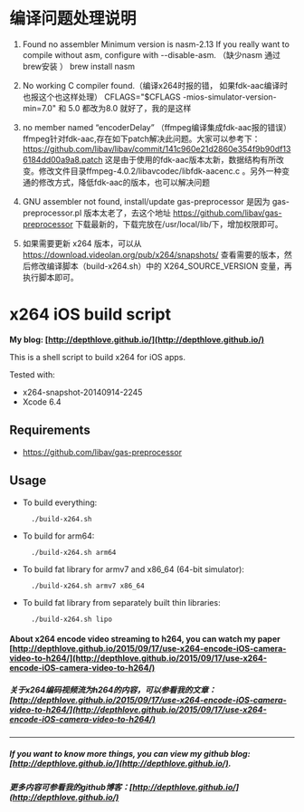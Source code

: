 # 编译问题处理说明

1. Found no assembler Minimum version is nasm-2.13 If you really want to compile without asm, configure with --disable-asm. （缺少nasm 通过brew安装 ）
brew install nasm

2. No working C compiler found.（编译x264时报的错， 如果fdk-aac编译时也报这个也这样处理）
CFLAGS="$CFLAGS -mios-simulator-version-min=7.0" 和 5.0 都改为8.0 就好了，我的是这样

3. no member named “encoderDelay” （ffmpeg编译集成fdk-aac报的错误）
ffmpeg针对fdk-aac,存在如下patch解决此问题。大家可以参考下：https://github.com/libav/libav/commit/141c960e21d2860e354f9b90df136184dd00a9a8.patch 这是由于使用的fdk-aac版本太新，数据结构有所改变。修改文件目录ffmpeg-4.0.2/libavcodec/libfdk-aacenc.c 。另外一种变通的修改方式，降低fdk-aac的版本，也可以解决问题

4. GNU assembler not found, install/update gas-preprocessor
是因为 gas-preprocessor.pl 版本太老了，去这个地址 https://github.com/libav/gas-preprocessor 下载最新的，下载完放在/usr/local/lib/下，增加权限即可。

5. 如果需要更新 x264 版本，可以从 https://download.videolan.org/pub/x264/snapshots/ 查看需要的版本，然后修改编译脚本（build-x264.sh）中的 X264_SOURCE_VERSION 变量，再执行脚本即可。


# x264 iOS build script

**My blog: [http://depthlove.github.io/](http://depthlove.github.io/)**

This is a shell script to build x264 for iOS apps.

Tested with:

* x264-snapshot-20140914-2245
* Xcode 6.4

## Requirements

* https://github.com/libav/gas-preprocessor

## Usage

* To build everything:

        ./build-x264.sh

* To build for arm64:

        ./build-x264.sh arm64

* To build fat library for armv7 and x86_64 (64-bit simulator):

        ./build-x264.sh armv7 x86_64

* To build fat library from separately built thin libraries:

        ./build-x264.sh lipo

#### About x264 encode video streaming to h264, you can watch my paper [http://depthlove.github.io/2015/09/17/use-x264-encode-iOS-camera-video-to-h264/](http://depthlove.github.io/2015/09/17/use-x264-encode-iOS-camera-video-to-h264/)

##### 关于x264编码视频流为h264的内容，可以参看我的文章：[http://depthlove.github.io/2015/09/17/use-x264-encode-iOS-camera-video-to-h264/](http://depthlove.github.io/2015/09/17/use-x264-encode-iOS-camera-video-to-h264/)

---

##### If you want to know more things, you can view my github blog: [http://depthlove.github.io/](http://depthlove.github.io/).

##### 更多内容可参看我的github博客：[http://depthlove.github.io/](http://depthlove.github.io/)
